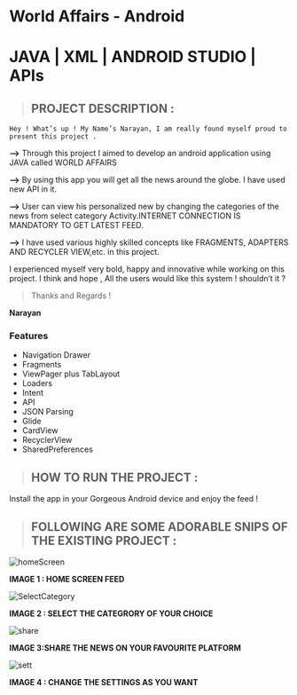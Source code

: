 # World Affairs - Android 
# JAVA | XML | ANDROID STUDIO | APIs

>## PROJECT DESCRIPTION :

    Hey ! What’s up ! My Name’s Narayan, I am really found myself proud to present this project .

  **-->**  Through this project I aimed to develop an android application using JAVA called WORLD AFFAIRS
  
  **-->**  By using this app you will get all the news around the globe. I have used new API in it.
  
  **-->**  User can view his personalized new by changing the categories of the news from select category Activity.INTERNET CONNECTION IS MANDATORY TO GET LATEST FEED.

  **-->**   I have used various highly skilled concepts like FRAGMENTS, ADAPTERS AND RECYCLER VIEW,etc. in this project. 





I experienced myself very bold, happy and innovative while working on this project.
I think and hope , All the users would like this system ! shouldn’t it ?


>Thanks and Regards !
  
  **Narayan** 

### Features

* Navigation Drawer
* Fragments
* ViewPager plus TabLayout
* Loaders
* Intent
* API
* JSON Parsing
* Glide
* CardView
* RecyclerView
* SharedPreferences



>## HOW TO RUN THE  PROJECT :

   Install the app in your Gorgeous Android device and enjoy the feed !
    
  
  
    
>## FOLLOWING ARE SOME ADORABLE SNIPS OF THE EXISTING PROJECT  :



![homeScreen](https://user-images.githubusercontent.com/68388179/125944001-71f4b73c-8317-47d9-a770-d994df9a9d12.png)



**IMAGE 1 : HOME SCREEN FEED** 



![SelectCategory](https://user-images.githubusercontent.com/68388179/125944044-3c7acf83-eba7-42c1-a0c3-6e24a53a8e19.png)


**IMAGE 2 : SELECT THE CATEGRORY OF YOUR CHOICE**


![share](https://user-images.githubusercontent.com/68388179/125944222-98ba17bd-81d1-456e-b783-61854f000e31.png)


**IMAGE 3:SHARE THE NEWS ON YOUR FAVOURITE PLATFORM** 


![sett](https://user-images.githubusercontent.com/68388179/125944398-2ca4be1d-481c-4131-aef1-0e86210d1c80.png)

**IMAGE 4 : CHANGE THE SETTINGS AS YOU WANT** 


